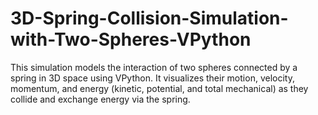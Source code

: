 # 3D-Spring-Collision-Simulation-with-Two-Spheres-VPython
This simulation models the interaction of two spheres connected by a spring in 3D space using VPython. It visualizes their motion, velocity, momentum, and energy (kinetic, potential, and total mechanical) as they collide and exchange energy via the spring.

